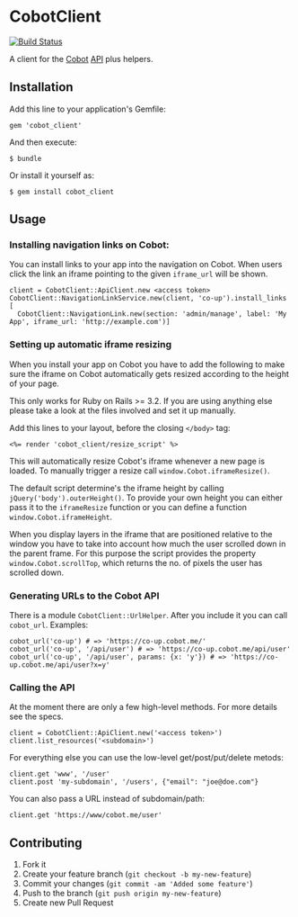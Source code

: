 # CobotClient

[![Build Status](https://travis-ci.org/cobot/cobot_client.png?branch=master)](https://travis-ci.org/cobot/cobot_client)

A client for the [Cobot](http://cobot.me) [API](http://cobot.me/pages/api) plus helpers.

## Installation

Add this line to your application's Gemfile:

    gem 'cobot_client'

And then execute:

    $ bundle

Or install it yourself as:

    $ gem install cobot_client

## Usage

### Installing navigation links on Cobot:

You can install links to your app into the navigation on Cobot. When users click the link an iframe pointing to the given `iframe_url` will be shown.

    client = CobotClient::ApiClient.new <access token>
    CobotClient::NavigationLinkService.new(client, 'co-up').install_links [
      CobotClient::NavigationLink.new(section: 'admin/manage', label: 'My App', iframe_url: 'http://example.com')]

### Setting up automatic iframe resizing

When you install your app on Cobot you have to add the following to make sure the iframe on Cobot automatically gets resized according to the height of your page.

This only works for Ruby on Rails >= 3.2. If you are using anything else please take a look at the files involved and set it up manually.

Add this lines to your layout, before the closing `</body>` tag:

    <%= render 'cobot_client/resize_script' %>

This will automatically resize Cobot's iframe whenever a new page is loaded. To manually trigger a resize call `window.Cobot.iframeResize()`.

The default script determine's the iframe height by calling `jQuery('body').outerHeight()`. To provide your own height you can either pass it to the `iframeResize` function or you can define a function `window.Cobot.iframeHeight`.

When you display layers in the iframe that are positioned relative to the window you have to take into account how much the user scrolled down in the parent frame. For this purpose the script provides the property `window.Cobot.scrollTop`, which returns the no. of pixels the user has scrolled down.

### Generating URLs to the Cobot API

There is a module `CobotClient::UrlHelper`. After you include it you can call `cobot_url`. Examples:

    cobot_url('co-up') # => 'https://co-up.cobot.me/'
    cobot_url('co-up', '/api/user') # => 'https://co-up.cobot.me/api/user'
    cobot_url('co-up', '/api/user', params: {x: 'y'}) # => 'https://co-up.cobot.me/api/user?x=y'

### Calling the API

At the moment there are only a few high-level methods. For more details see the specs.

    client = CobotClient::ApiClient.new('<access token>')
    client.list_resources('<subdomain>')

For everything else you can use the low-level get/post/put/delete metods:

    client.get 'www', '/user'
    client.post 'my-subdomain', '/users', {"email": "joe@doe.com"}

You can also pass a URL instead of subdomain/path:

    client.get 'https://www/cobot.me/user'

## Contributing

1. Fork it
2. Create your feature branch (`git checkout -b my-new-feature`)
3. Commit your changes (`git commit -am 'Added some feature'`)
4. Push to the branch (`git push origin my-new-feature`)
5. Create new Pull Request
